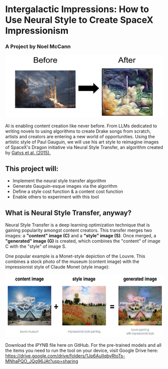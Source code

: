 # Intergalactic Impressions: How to Use Neural Style to Create SpaceX Impressionism
### A Project by Noel McCann

<img src="Intergalactic Impressions/Files/tf/Files/images/impression_space.png" style="width:550px;height:200px;">

AI is enabling content creation like never before. From LLMs dedicated to writing novels to using algorithms to create Drake songs from scratch, artists and creators are entering a new world of opportunities. Using the artistic style of Paul Gauguin, we will use his art style to reimagine images of SpaceX's Dragon initiative via Neural Style Transfer, an algorithm created by [Gatys et al. (2015).](https://arxiv.org/abs/1508.06576)

## This project will:
- Implement the neural style transfer algorithm 
- Generate Gauguin-esque images via the algorithm 
- Define a style cost function & a content cost function
- Enable others to experiment with this tool

## What is Neural Style Transfer, anyway?

Neural Style Transfer is a deep learning optimization technique that is gaining popularity amongst content creators. This transfer merges two images: a <strong>"content" image (C)</strong> and a <strong>"style" image (S)</strong>. Once merged, a <strong>"generated" image (G)</strong> is created, which combines the "content" of image C with the "style" of image S. 

One popular example is a Monet-style depiction of the Louvre. This combines a stock photo of the museum (content image) with the impressionist style of Claude Monet (style image):

<img src="Intergalactic Impressions/Files/tf/Files/images/louvre_generated.png" style="width:750px;height:200px;">

Download the iPYNB file here on GitHub. For the pre-trained models and all the items you need to run the tool on your device, visit Google Drive here: https://drive.google.com/drive/folders/1Jp6AuIIqbyRtoTs-MNhaPQO_JQg96JAt?usp=sharing
